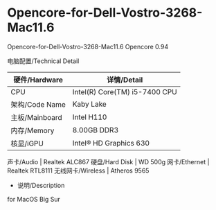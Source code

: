 # Opencore-for-Dell-Vostro-3268-Mac11.6
Opencore-for-Dell-Vostro-3268-Mac11.6
Opencore 0.94

电脑配置/Technical Detail


硬件/Hardware | 详情/Detail
------------ | -------------
CPU | Intel(R) Core(TM) i5-7400 CPU 
架构/Code Name | Kaby Lake
主板/Mainboard | Intel H110
内存/Memory | 8.00GB DDR3
核显/iGPU | Intel® HD Graphics 630 

声卡/Audio | Realtek ALC867
硬盘/Hard Disk | WD 500g
网卡/Ethernet | Realtek RTL8111
无线网卡/Wireless | Atheros 9565


* 说明/Description

for MacOS Big Sur
